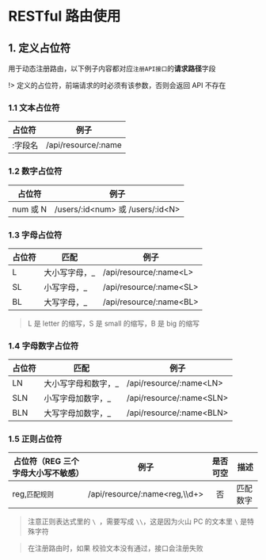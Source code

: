 # RESTful 路由使用

## 1. 定义占位符

用于动态注册路由，以下例子内容都对应`注册API接口`的**请求路径**字段

!> 定义的占位符，前端请求的时必须有该参数，否则会返回 API 不存在

### 1.1 文本占位符

| 占位符  | 例子                |
| :------ | ------------------- |
| :字段名 | /api/resource/:name |

### 1.2 数字占位符

| 占位符   | 例子                                 |
| -------- | ------------------------------------ |
| num 或 N | /users/:id\<num\> 或 /users/:id\<N\> |

### 1.3 字母占位符

| 占位符 | 匹配           | 例子                      |
| ------ | -------------- | ------------------------- |
| L      | 大小写字母，\_ | /api/resource/:name\<L\>  |
| SL     | 小写字母，\_   | /api/resource/:name\<SL\> |
| BL     | 大写字母，\_   | /api/resource/:name\<BL\> |

> L 是 letter 的缩写，S 是 small 的缩写，B 是 big 的缩写

### 1.4 字母数字占位符

| 占位符 | 匹配                 | 例子                       |
| ------ | -------------------- | -------------------------- |
| LN     | 大小写字母和数字，\_ | /api/resource/:name\<LN\>  |
| SLN    | 小写字母加数字，\_   | /api/resource/:name\<SLN\> |
| BLN    | 大写字母加数字，\_   | /api/resource/:name\<BLN\> |

### 1.5 正则占位符

| 占位符（REG 三个字母大小写不敏感） | 例子                            | 是否可空 | 描述     |
| ---------------------------------- | ------------------------------- | :------: | -------- |
| reg,`匹配规则`                     | /api/resource/:name<reg,\\\\d+> |    否    | 匹配数字 |

> 注意正则表达式里的 `\ `，需要写成 `\\`，这是因为火山 PC 的文本里 `\` 是特殊字符

> 在注册路由时，如果 校验文本没有通过，接口会注册失败
